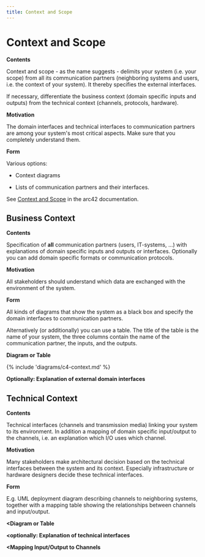 ```yaml
---
title: Context and Scope
---
```


# Context and Scope

**Contents**

Context and scope - as the name suggests - delimits your system (i.e.
your scope) from all its communication partners (neighboring systems and
users, i.e. the context of your system). It thereby specifies the
external interfaces.

If necessary, differentiate the business context (domain specific inputs
and outputs) from the technical context (channels, protocols, hardware).

**Motivation**

The domain interfaces and technical interfaces to communication partners
are among your system's most critical aspects. Make sure that you
completely understand them.

**Form**

Various options:

-   Context diagrams

-   Lists of communication partners and their interfaces.

See [Context and Scope](https://docs.arc42.org/section-3/) in the arc42
documentation.

## Business Context

**Contents**

Specification of **all** communication partners (users, IT-systems, ...)
with explanations of domain specific inputs and outputs or interfaces.
Optionally you can add domain specific formats or communication
protocols.

**Motivation**

All stakeholders should understand which data are exchanged with the
environment of the system.

**Form**

All kinds of diagrams that show the system as a black box and specify
the domain interfaces to communication partners.

Alternatively (or additionally) you can use a table. The title of the
table is the name of your system, the three columns contain the name of
the communication partner, the inputs, and the outputs.

**Diagram or Table**

{% include 'diagrams/c4-context.md' %}

**Optionally: Explanation of external domain interfaces**


## Technical Context

**Contents**

Technical interfaces (channels and transmission media) linking your
system to its environment. In addition a mapping of domain specific
input/output to the channels, i.e. an explanation which I/O uses which
channel.

**Motivation**

Many stakeholders make architectural decision based on the technical
interfaces between the system and its context. Especially infrastructure
or hardware designers decide these technical interfaces.

**Form**

E.g. UML deployment diagram describing channels to neighboring systems,
together with a mapping table showing the relationships between channels
and input/output.

**<Diagram or Table**

**<optionally: Explanation of technical interfaces**

**<Mapping Input/Output to Channels**